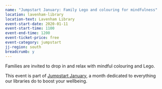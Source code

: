 ```yaml
---
name: "Jumpstart January: Family Lego and colouring for mindfulness"
location: lavenham-library
location-text: Lavenham Library
event-start-date: 2020-01-11
event-start-time: 1100
event-end-time: 1200
event-ticket-price: free
event-category: jumpstart
jj-region: south
breadcrumb: y
---
```


Families are invited to drop in and relax with mindful colouring and Lego.

This event is part of [Jumpstart January](/jumpstart-january/), a month dedicated to everything our libraries do to boost your wellbeing.
